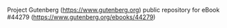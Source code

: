 Project Gutenberg (https://www.gutenberg.org) public repository for eBook #44279 (https://www.gutenberg.org/ebooks/44279)
